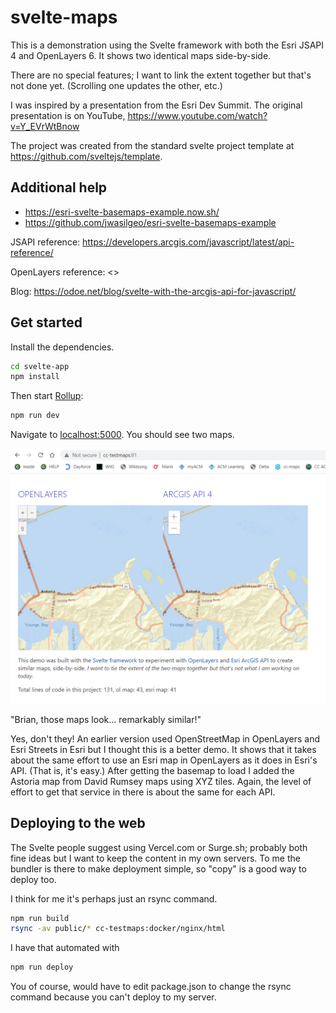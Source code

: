 # svelte-maps

This is a demonstration using the Svelte framework
with both the Esri JSAPI 4 and OpenLayers 6. It shows two identical maps side-by-side.

There are no special features; I want to link the extent together but that's not done yet. (Scrolling one updates the other, etc.)

I was inspired by a presentation from the Esri Dev Summit.
The original presentation is on YouTube, <https://www.youtube.com/watch?v=Y_EVrWtBnow>

The project was created from the standard svelte project template at <https://github.com/sveltejs/template>.

## Additional help

* <https://esri-svelte-basemaps-example.now.sh/>
* <https://github.com/jwasilgeo/esri-svelte-basemaps-example>

JSAPI reference: <https://developers.arcgis.com/javascript/latest/api-reference/>

OpenLayers reference: <>

Blog: <https://odoe.net/blog/svelte-with-the-arcgis-api-for-javascript/>

## Get started

Install the dependencies.

```bash
cd svelte-app
npm install
```

Then start [Rollup](https://rollupjs.org):

```bash
npm run dev
```

Navigate to [localhost:5000](http://localhost:5000). You should see two maps. 

![alt text](screenshots/main.png "Screenshot of app running in Chrome.")

"Brian, those maps look... remarkably similar!"

Yes, don't they! An earlier version used OpenStreetMap in OpenLayers and Esri Streets in Esri but I thought this is a better demo. It shows that it takes about the same effort to use an Esri map in
OpenLayers as it does in Esri's API. (That is, it's easy.) After getting the basemap to load I added the Astoria map from David Rumsey maps using XYZ tiles. Again, the level of effort to get that service in there is about the same for each API.

## Deploying to the web

The Svelte people suggest using Vercel.com or Surge.sh;
probably both fine ideas but I want to keep the content in my own servers.
To me the bundler is there to make deployment simple, so "copy" is a good way to deploy too.

I think for me it's perhaps just an rsync command.

```bash
npm run build
rsync -av public/* cc-testmaps:docker/nginx/html
```

I have that automated with

```bash
npm run deploy
```

You of course, would have to edit package.json to change the rsync
command because you can't deploy to my server.
